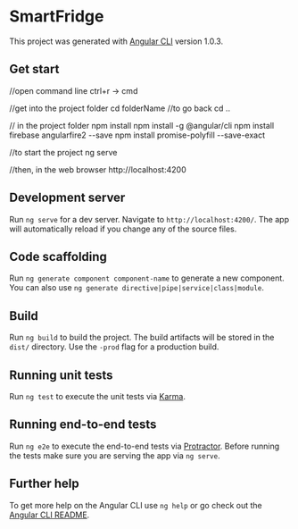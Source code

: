 # SmartFridge

This project was generated with [Angular CLI](https://github.com/angular/angular-cli) version 1.0.3.

## Get start

//open command line
ctrl+r -> cmd

//get into the project folder
cd folderName
//to go back
cd ..

// in the project folder 
npm install
npm install -g @angular/cli
npm install firebase angularfire2 --save
npm install promise-polyfill --save-exact

//to start the project
ng serve

//then, in the web browser
http://localhost:4200

## Development server

Run `ng serve` for a dev server. Navigate to `http://localhost:4200/`. The app will automatically reload if you change any of the source files.

## Code scaffolding

Run `ng generate component component-name` to generate a new component. You can also use `ng generate directive|pipe|service|class|module`.

## Build

Run `ng build` to build the project. The build artifacts will be stored in the `dist/` directory. Use the `-prod` flag for a production build.

## Running unit tests

Run `ng test` to execute the unit tests via [Karma](https://karma-runner.github.io).

## Running end-to-end tests

Run `ng e2e` to execute the end-to-end tests via [Protractor](http://www.protractortest.org/).
Before running the tests make sure you are serving the app via `ng serve`.

## Further help

To get more help on the Angular CLI use `ng help` or go check out the [Angular CLI README](https://github.com/angular/angular-cli/blob/master/README.md).
